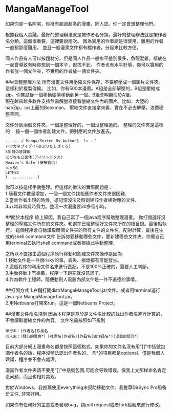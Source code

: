 MangaManageTool
===============

如果你是一名阿宅，你擁有超過超多的漫畫、同人誌。你一定會想整理他們。 
  
根據我個人實踐，最好的整理辦法就是按作者名分類。最好的整理辦法就是按作者名分類。這個很重要，這裡要說兩次。
因為實用的作者總是很使用，難用的作者一直都那麼難用。
並且一般漫畫文件都有標作者，分起來比較方便。

同人作品有人可以按題材分。但是同人作品一般水平差別很多，魚龍混雜。都放在一起會導致有時你想到一個本子，但找不到。
作者也有水平好壞，你可以實用的作者放一個文件夾，不實用的作者放一個文件夾。

###具體整理方法
所有漫畫文件用壓縮文件保存，不要解壓成一個圖片文件夾。這樣利於複製傳輸。
比如，你有500本漫畫。A組是全部解壓的，B組是壓縮成zip。你嘗試從一個移動硬盤移動到另一個。B組會明顯快於A組。  
現在越來越多軟件支持無需解壓直接看壓縮文件內的圖片。比如，大陸的haoZip，ios上面的Bookman。
壓縮文件直接拿來看，實在不必去解壓，浪費硬盤空間。 
 
文件分到兩個文件夾，一個是整理好的，一個沒整理過的。
整理的文件夾是這樣的： 按一個一個作者創建文件，把對應的文件放進去。

    ......./_Manga/Sorted_By_Author$  ls - 1   
    ドウガネブイブイ(あぶりだしざくろ)   
    5年目の放課後  
    にびなも凸面体(アイソトニクス)  
    Heaven's Gate (安藤智也)  
    メメ50  
    LEYMEI      
    (.............)

你可以按這樣手動整理。但這樣的做法的實際問題是：  
1.隨著文件數量增加，一個一個文件找相應作者文件夾很困難.  
2.當新作者出現的時候，憑記憶沒法及時創建該作者相對應的文件.  
3.非常非常費時費力。整理一次漫畫要30多個小時。   


##關於本程序
綜上原因，我自己寫了一個java程序幫助整理漫畫。
你打開選好沒整理的壓縮文件所在的文件夾。和選在已經整理好文件夾所在的根目錄。最後點執行。
這個程序會自動讀取兩個文件夾的所有文件的文件名，配對計算，最後在生成的shell command文件
告訴你要移動哪些文件，要新建哪些文件夾。你需自己用terminal去執行shell command或者根據此手動整理。

之所以不直接由這個程序執行移動和創建文件夾操作是因為:  
1.移動文件是一件很risky的事。丟失、損壞都有可能發生。  
2.這個程序的利用文件名來進行匹配，不是100%正確的，需要人工判斷。   
3.手動移動才有樂趣，程序一下跑完就沒意思了.  
4.作為軟件工程師，隨便動別人電腦內部文件是一件不道德的事情。  

##打開方式
1.右鍵打開dist/MangaManageTool.jar文件。或者用terminal運行java -jar MangaManageTool.jar。  
2.用Netbeans打開來run。這是一個Netbeans Project。 

##漫畫文件命名規則
因為本程序是基於是文件名比較的找出作者名進行計算的，不會讀取壓縮文件的內容。
文件名需按照如下規則

    单行本：[作者名]作品名    
    同人志：（發行的展會*）[社團名(作者名)]作品名(原作品名*)(漫畫的語言*) 

目前大部分網上漫畫命名都是按照這個格式。如果你的文件名沒有用"[]"中括號包圍作者名的話，程序沒辦法認出作者名的。
含*的項目都是optional，僅是我個人建議，程序並不會去處理。  

漫画作者文件夹请不要用“[]”中括號包围,可能会导致错误。像我上文那样命名肯定没问题，而且也相对美观。

對於Windows，我推薦使用everything來幫助移動文件。我推荐DirSync Pro用备份文件, 非常好用。

如果你有任何好的主意或者發現bug，請pull request或者fork給我來進行修改。

